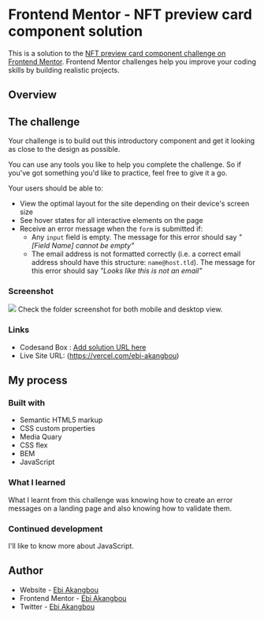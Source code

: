 # Frontend Mentor - NFT preview card component solution

This is a solution to the [NFT preview card component challenge on Frontend Mentor](https://www.frontendmentor.io/challenges/nft-preview-card-component-SbdUL_w0U). Frontend Mentor challenges help you improve your coding skills by building realistic projects. 

## Overview

## The challenge

Your challenge is to build out this introductory component and get it looking as close to the design as possible.

You can use any tools you like to help you complete the challenge. So if you've got something you'd like to practice, feel free to give it a go.

Your users should be able to:

- View the optimal layout for the site depending on their device's screen size
- See hover states for all interactive elements on the page
- Receive an error message when the `form` is submitted if:
  - Any `input` field is empty. The message for this error should say *"[Field Name] cannot be empty"*
  - The email address is not formatted correctly (i.e. a correct email address should have this structure: `name@host.tld`). The message for this error should say *"Looks like this is not an email"*

### Screenshot

![](./screenshot.jpg)
Check the folder screenshot for both mobile and desktop view.

### Links

- Codesand Box : [Add solution URL here](https://lb9y50.csb.app/)
- Live Site URL: (https://vercel.com/ebi-akangbou)

## My process

### Built with

- Semantic HTML5 markup
- CSS custom properties
- Media Quary
- CSS flex
- BEM
- JavaScript

### What I learned

What I learnt from this challenge was knowing how to create an error messages on a landing page and also knowing how to validate them.

### Continued development
I'll like to know more about JavaScript.



## Author

- Website - [Ebi Akangbou](https://vercel.com/ebi-akangbou)
- Frontend Mentor - [Ebi Akangbou](https://www.frontendmentor.io/profile/Ebi-Akangbou)
- Twitter - [Ebi Akangbou](https://www.twitter.com/EAkangbou)

